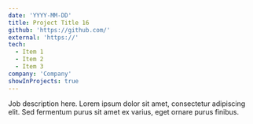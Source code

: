 ```yaml
---
date: 'YYYY-MM-DD'
title: Project Title 16
github: 'https://github.com/'
external: 'https://'
tech:
  - Item 1
  - Item 2
  - Item 3
company: 'Company'
showInProjects: true
---
```


Job description here. Lorem ipsum dolor sit amet, consectetur adipiscing elit. Sed fermentum purus sit amet ex varius, eget ornare purus finibus.
